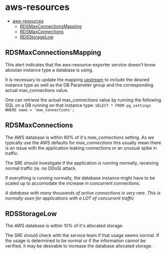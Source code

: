 # aws-resources

- [aws-resources](#aws-resources)
  - [RDSMaxConnectionsMapping](#rdsmaxconnectionsmapping)
  - [RDSMaxConnections](#rdsmaxconnections)
  - [RDSStorageLow](#rdsstoragelow)
 
## RDSMaxConnectionsMapping

This alert indicates that the aws-resource-exporter service doesn't know aboutan instance type a database is using.

It is necessary to update the mapping [upstream](https://github.com/app-sre/aws-resource-exporter/blob/master/rds.go#L16) to include the desired instance type as well as the DB Parameter group and the corresponding actual max_connections value.

One can retrieve the actual max_connections value by running the following SQL on a DB running on that instance type: `SELECT * FROM pg_settings WHERE name = 'max_connections';`

## RDSMaxConnections

The AWS database is within 90% of it's _max_connections_ setting. As we typically use the AWS defaults for _max_connections_ this usually mean there is an issue with the application leaking connections or an unusual spike in traffic.

The SRE should investigate if the application is running normally, receiving normal traffic (ie. no DDoS) attack.

If everything is running normally, the database instance might have to be scaled up to accomodate the increase in concurrent connections.

*A database with many thousands of active connections is very rare. This is normally seen for applications with a LOT of concurrent traffic*

## RDSStorageLow

The AWS database is within 10% of it's allocated storage. 

The SRE should check with the service team if that usage seems normal. If the usage is determined to be normal or if the information cannot be verified, it may be desirable to increase the database allocated storage.
